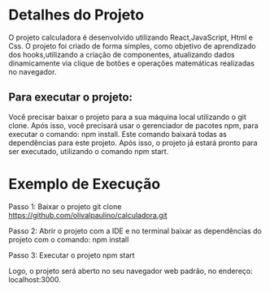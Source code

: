 # Detalhes do Projeto

O projeto calculadora é desenvolvido utilizando React,JavaScript, Html e Css. O projeto foi criado de forma simples, como objetivo de aprendizado dos hooks,utilizando a criação de componentes, atualizando dados dinamicamente via clique de botões e operações matemáticas realizadas no navegador.

## Para executar o projeto:

Você precisar baixar o projeto para a sua máquina local utilizando o git clone. Após isso, você precisará usar o gerenciador de pacotes npm, para executar o comando: npm install. Este comando baixará todas as dependências para este projeto. Após isso, o projeto já estará pronto para ser executado, utilizando o comando npm start.

# Exemplo de Execução

Passo 1: Baixar o projeto
git clone https://github.com/olivalpaulino/calculadora.git

Passo 2: Abrir o projeto com a IDE e no terminal baixar as dependências do projeto com o comando:
npm install

Passo 3: Executar o projeto
npm start

Logo, o projeto será aberto no seu navegador web padrão, no endereço: localhost:3000.
